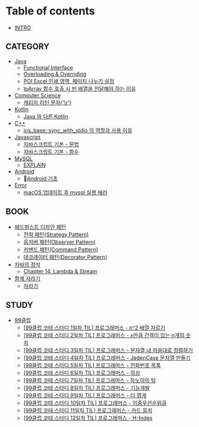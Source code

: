 # Table of contents

* [INTRO](README.md)

## CATEGORY

* [Java](<README (1).md>)
  * [Functional Interface](category/java/functional-interface.md)
  * [Overloading & Overriding](category/java/overloading-and-overriding.md)
  * [POI Excel 인쇄 영역, 페이지 나누기 설정](category/java/poi-excel.md)
  * [toArray 함수 호출 시 빈 배열을 전달해야 하는 이유](category/java/toarray.md)
* [Computer Science](category/computer-science/README.md)
  * [캐리지 리턴 문자('\r')](category/computer-science/r.md)
* [Kotlin](category/kotlin/README.md)
  * [Java 와 다른 Kotlin](category/kotlin/java-kotlin.md)
* [C++](category/c++/README.md)
  * [ios\_base::sync\_with\_stdio 의 역할과 사용 이유](category/c++/ios\_base-sync\_with\_stdio.md)
* [Javascript](category/javascript/README.md)
  * [자바스크립트 기본 - 문법](category/javascript/undefined.md)
  * [자바스크립트 기본 - 함수](category/javascript/undefined-1.md)
* [MySQL](category/mysql/README.md)
  * [EXPLAIN](category/mysql/explain.md)
* [Android](category/android/README.md)
  * [Android 기초](category/android/android.md)
* [Error](category/error/README.md)
  * [macOS 업데이트 후 mysql 실행 에러](category/error/macos-mysql.md)

## BOOK

* [헤드퍼스트 디자인 패턴](book/undefined/README.md)
  * [전략 패턴(Strategy Pattern)](book/undefined/strategy-pattern.md)
  * [옵저버 패턴(Observer Pattern)](book/undefined/observer-pattern.md)
  * [커맨드 패턴(Command Pattern)](book/undefined/command-pattern.md)
  * [데코레이터 패턴(Decorator Pattern)](book/undefined/decorator-pattern.md)
* [자바의 정석](book/undefined-1/README.md)
  * [Chapter 14. Lambda & Stream](book/undefined-1/chapter-14.-lambda-and-stream.md)
* [함께 자라기](book/undefined-2/README.md)
  * [자라기](book/undefined-2/undefined.md)

## STUDY

* [99클럽](study/99/README.md)
  * [\[99클럽 코테 스터디 1일차 TIL\] 프로그래머스 - n^2 배열 자르기](study/99/99-1-til-n-2.md)
  * [\[99클럽 코테 스터디 2일차 TIL\] 프로그래머스 - x만큼 간격이 있는 n개의 숫자](study/99/99-2-til-x-n.md)
  * [\[99클럽 코테 스터디 3일차 TIL\] 프로그래머스 - 문자열 내 마음대로 정렬하기](study/99/99-3-til.md)
  * [\[99클럽 코테 스터디 4일차 TIL\] 프로그래머스 - JadenCase 문자열 만들기](study/99/99-4-til-jadencase.md)
  * [\[99클럽 코테 스터디 5일차 TIL\]  프로그래머스 - 전화번호 목록](study/99/99-5-til.md)
  * [\[99클럽 코테 스터디 6일차 TIL\]  프로그래머스 - 의상](study/99/99-6-til.md)
  * [\[99클럽 코테 스터디 7일차 TIL\]  프로그래머스 - 하노이의 탑](study/99/99-7-til.md)
  * [\[99클럽 코테 스터디 8일차 TIL\]  프로그래머스 - 기능개발](study/99/99-8-til.md)
  * [\[99클럽 코테 스터디 9일차 TIL\]  프로그래머스 - 더 맵게](study/99/99-9-til.md)
  * [\[99클럽 코테 스터디 10일차 TIL\]  프로그래머스 - 이중우선순위큐](study/99/99-10-til.md)
  * [\[99클럽 코테 스터디 11일차 TIL\]  프로그래머스 - 카드 뭉치](study/99/99-11-til.md)
  * [\[99클럽 코테 스터디 12일차 TIL\]  프로그래머스 - H-Index](study/99/99-12-til-h-index.md)
